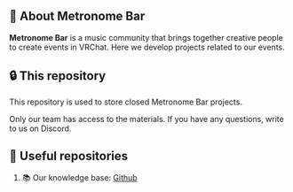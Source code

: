 ## 🎵 About Metronome Bar

**Metronome Bar** is a music community that brings together creative people to create events in VRChat. Here we develop projects related to our events.

## 🔒 This repository

This repository is used to store closed Metronome Bar projects.

Only our team has access to the materials. If you have any questions, write to us on Discord.

## 🔧 Useful repositories

1. 📚 Our knowledge base: [Github](https://github.com/metronome-bar/Knowledge-Base)
